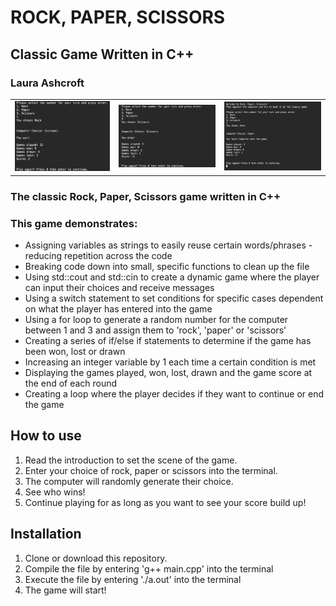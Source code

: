 # ROCK, PAPER, SCISSORS

## Classic Game Written in C++

### Laura Ashcroft

<table>
<td><img src="./Images/game_win.png" alt="game won screenshot"></td>
<td><img src="./Images/game_draw.png" alt="game drawn screenshot"></td>
<td><img src="./Images/game_lose.png" alt="game lost screenshot"></td>
</table>

### The classic Rock, Paper, Scissors game written in C++

### This game demonstrates:

- Assigning variables as strings to easily reuse certain words/phrases - reducing repetition across the code
- Breaking code down into small, specific functions to clean up the file
- Using std::cout and std::cin to create a dynamic game where the player can input their choices and receive messages
- Using a switch statement to set conditions for specific cases dependent on what the player has entered into the game
- Using a for loop to generate a random number for the computer between 1 and 3 and assign them to 'rock', 'paper' or 'scissors'
- Creating a series of if/else if statements to determine if the game has been won, lost or drawn
- Increasing an integer variable by 1 each time a certain condition is met
- Displaying the games played, won, lost, drawn and the game score at the end of each round
- Creating a loop where the player decides if they want to continue or end the game

## How to use

1. Read the introduction to set the scene of the game.
2. Enter your choice of rock, paper or scissors into the terminal.
3. The computer will randomly generate their choice.
4. See who wins!
5. Continue playing for as long as you want to see your score build up!

## Installation

1. Clone or download this repository.
2. Compile the file by entering 'g++ main.cpp' into the terminal
3. Execute the file by entering './a.out' into the terminal
4. The game will start!

